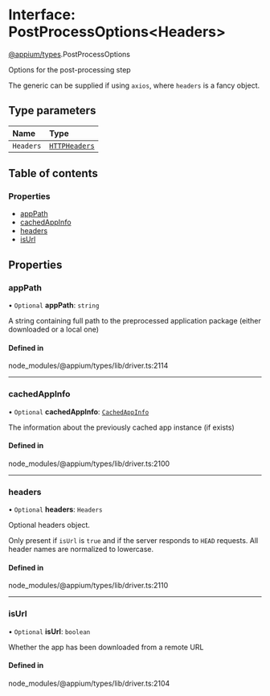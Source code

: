 # Interface: PostProcessOptions<Headers\>

[@appium/types](../modules/appium_types.md).PostProcessOptions

Options for the post-processing step

The generic can be supplied if using `axios`, where `headers` is a fancy object.

## Type parameters

| Name | Type |
| :------ | :------ |
| `Headers` | [`HTTPHeaders`](../modules/appium_types.md#httpheaders) |

## Table of contents

### Properties

- [appPath](appium_types.PostProcessOptions.md#apppath)
- [cachedAppInfo](appium_types.PostProcessOptions.md#cachedappinfo)
- [headers](appium_types.PostProcessOptions.md#headers)
- [isUrl](appium_types.PostProcessOptions.md#isurl)

## Properties

### appPath

• `Optional` **appPath**: `string`

A string containing full path to the preprocessed application package (either downloaded or a local one)

#### Defined in

node_modules/@appium/types/lib/driver.ts:2114

___

### cachedAppInfo

• `Optional` **cachedAppInfo**: [`CachedAppInfo`](appium_types.CachedAppInfo.md)

The information about the previously cached app instance (if exists)

#### Defined in

node_modules/@appium/types/lib/driver.ts:2100

___

### headers

• `Optional` **headers**: `Headers`

Optional headers object.

Only present if `isUrl` is `true` and if the server responds to `HEAD` requests. All header names are normalized to lowercase.

#### Defined in

node_modules/@appium/types/lib/driver.ts:2110

___

### isUrl

• `Optional` **isUrl**: `boolean`

Whether the app has been downloaded from a remote URL

#### Defined in

node_modules/@appium/types/lib/driver.ts:2104
